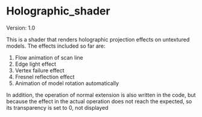 # Holographic_shader
Version: 1.0

This is a shader that renders holographic projection effects on untextured models. The effects included so far are:
1. Flow animation of scan line
2. Edge light effect
3. Vertex failure effect
4. Fresnel reflection effect
5. Animation of model rotation automatically

In addition, the operation of normal extension is also written in the code, 
but because the effect in the actual operation does not reach the expected, so its transparency is set to 0, not displayed
